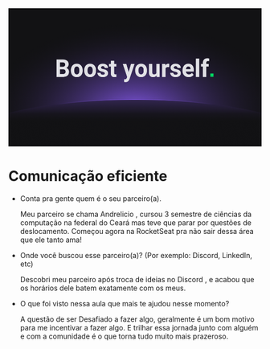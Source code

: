 <img src='boost_yourself.jpg' alt='wallpaper boost yourself' height='275' width='100%'>

# Comunicação eficiente

- Conta pra gente quem é o seu parceiro(a).
   
    Meu parceiro se chama Andrelicio , cursou 3 semestre de ciências da computação na federal do Ceará mas teve que parar por questões de deslocamento. Começou agora na RocketSeat pra não sair dessa área que ele tanto ama!

- Onde você buscou esse parceiro(a)? (Por exemplo: Discord, LinkedIn, etc)
    
    Descobri meu parceiro após troca de ideias no Discord , e acabou que os horários dele batem exatamente com os meus.
    

- O que foi visto nessa aula que mais te ajudou nesse momento?
    
    A questão de ser Desafiado a fazer algo,  geralmente é um bom motivo para me incentivar a fazer algo. E trilhar essa jornada junto com alguém e com a comunidade é o que torna tudo muito mais prazeroso.